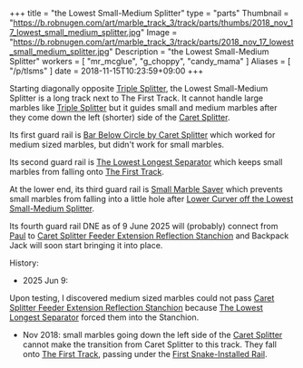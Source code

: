 +++
title = "the Lowest Small-Medium Splitter"
type = "parts"
Thumbnail = "https://b.robnugen.com/art/marble_track_3/track/parts/thumbs/2018_nov_17_lowest_small_medium_splitter.jpg"
Image = "https://b.robnugen.com/art/marble_track_3/track/parts/2018_nov_17_lowest_small_medium_splitter.jpg"
Description = "the Lowest Small-Medium Splitter"
workers = [
    "mr_mcglue",
    "g_choppy",
    "candy_mama"
]
Aliases = [
    "/p/tlsms"
]
date = 2018-11-15T10:23:59+09:00
+++

Starting diagonally opposite
[Triple Splitter](/parts/triple_splitter/),
the Lowest Small-Medium Splitter is a
long track next to The First Track.
It cannot handle large marbles like
[Triple Splitter](/parts/triple_splitter/)
but it guides small and medium marbles
after they come down the left (shorter) side of the
[Caret Splitter](/parts/caret-splitter/).

Its first guard rail is
[Bar Below Circle by Caret Splitter](/parts/bar_below_circle_by_the_caret_splitter/)
which worked for medium sized marbles, but didn't work for small marbles.

Its second guard rail is
[The Lowest Longest Separator](/parts/the-lowest-longest-separator/)
which keeps small marbles from falling onto
[The First Track](/parts/the_first_track/).

At the lower end, its third guard rail is
[Small Marble Saver](/parts/small-marble-saver/)
which prevents small marbles from falling into
a little hole after
[Lower Curver off the Lowest Small-Medium Splitter](/parts/lower_curver_off_the_lowest_small-medium_splitter/).



Its fourth guard rail DNE as of 9 June 2025 will
(probably) connect from [Paul](/parts/paul/) to [Caret Splitter Feeder Extension Reflection Stanchion](/parts/caret-splitter-feeder-extension-reflection-stanchion/) and Backpack Jack will soon start bringing it into place.


History:

* 2025 Jun 9:

Upon testing, I discovered medium sized marbles could not pass
[Caret Splitter Feeder Extension Reflection Stanchion](/parts/caret-splitter-feeder-extension-reflection-stanchion/)
because [The Lowest Longest Separator](/parts/the-lowest-longest-separator/) forced them into the Stanchion.

* Nov 2018: small marbles going down the left side of the [Caret Splitter](/parts/caret-splitter/) cannot make the transition from Caret Splitter to this track.  They fall onto [The First Track](/parts/the_first_track/), passing under the [First Snake-Installed Rail](/parts/first_snake-installed_rail/).
